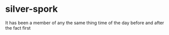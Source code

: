 # silver-spork
It has been a member of any the same thing time of the day before and after the fact first 
